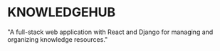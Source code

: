 # KNOWLEDGEHUB
"A full-stack web application with React and Django for managing and organizing knowledge resources."
